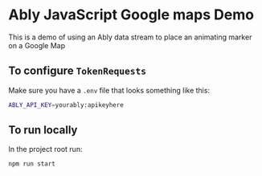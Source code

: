 # Ably JavaScript Google maps Demo

This is a demo of using an Ably data stream to place an animating marker on a Google Map

## To configure `TokenRequests`

Make sure you have a `.env` file that looks something like this:

```bash
ABLY_API_KEY=yourably:apikeyhere
```

## To run locally

In the project root run:

```bash
npm run start
```

